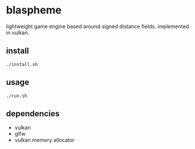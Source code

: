# blaspheme

lightweight game engine based around signed distance fields. implemented in vulkan.

## install
`./install.sh`

## usage
`./run.sh`

## dependencies
* vulkan
* glfw
* vulkan memory allocator 